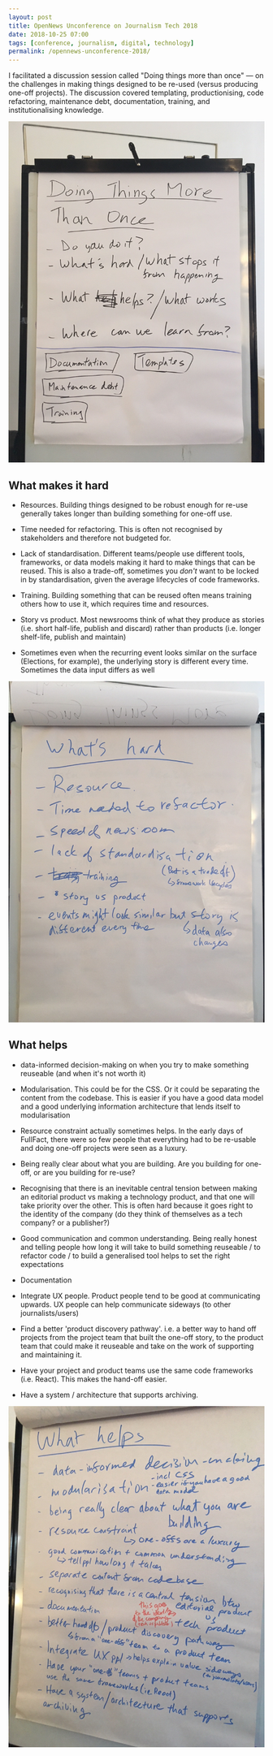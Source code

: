 ```yaml
---
layout: post
title: OpenNews Unconference on Journalism Tech 2018
date: 2018-10-25 07:00
tags: [conference, journalism, digital, technology]
permalink: /opennews-unconference-2018/
---
```


I facilitated a discussion session called "Doing things more than once" &mdash; on the challenges in making things designed to be re-used (versus producing one-off projects). The discussion covered templating, productionising, code refactoring, maintenance debt, documentation, training, and institutionalising knowledge.

![](/images/opennews/intro.JPG)

## What makes it hard

- Resources. Building things designed to be robust enough for re-use generally takes longer than building something for one-off use.

- Time needed for refactoring. This is often not recognised by stakeholders and therefore not budgeted for.

- Lack of standardisation. Different teams/people use different tools, frameworks, or data models making it hard to make things that can be reused. This is also a trade-off, sometimes you _don't_ want to be locked in by standardisation, given the average lifecycles of code frameworks.

- Training. Building something that can be reused often means training others how to use it, which requires time and resources.

- Story vs product. Most newsrooms think of what they produce as stories (i.e. short half-life, publish and discard) rather than products (i.e. longer shelf-life, publish and maintain)

- Sometimes even when the recurring event looks similar on the surface (Elections, for example), the underlying story is different every time. Sometimes the data input differs as well

![](/images/opennews/hard.JPG)

## What helps

- data-informed decision-making on when you try to make something reuseable (and when it's not worth it)

- Modularisation. This could be for the CSS. Or it could be separating the content from the codebase. This is easier if you have a good data model and a good underlying information architecture that lends itself to modularisation

- Resource constraint actually sometimes helps. In the early days of FullFact, there were so few people that everything had to be re-usable and doing one-off projects were seen as a luxury.

- Being really clear about what you are building. Are you building for one-off, or are you building for re-use?

- Recognising that there is an inevitable central tension between making an editorial product vs making a technology product, and that one will take priority over the other. This is often hard because it goes right to the identity of the company (do they think of themselves as a tech company? or a publisher?) 

- Good communication and common understanding. Being really honest and telling people how long it will take to build something reuseable / to refactor code / to build a generalised tool helps to set the right expectations

- Documentation

- Integrate UX people. Product people tend to be good at communicating upwards. UX people can help communicate sideways (to other journalists/users)

- Find a better 'product discovery pathway'. i.e. a better way to hand off projects from the project team that built the one-off story, to the product team that could make it reuseable and take on the work of supporting and maintaining it.

- Have your project and product teams use the same code frameworks (i.e. React). This makes the hand-off easier.

- Have a system / architecture that supports archiving.

![](/images/opennews/helps.JPG)


